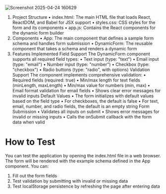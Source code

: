 ![Screenshot 2025-04-24 160629](https://github.com/user-attachments/assets/e6fe169b-0dcf-4be3-b392-49f87091823b)

1. Project Structure
•	index.html: The main HTML file that loads React, ReactDOM, and Babel for JSX support
•	styles.css: CSS styles for the form and its components
•	app.js: Contains the React components for the dynamic form builder
2. Components
•	App: The main component that defines a sample form schema and handles form submission
•	DynamicForm: The reusable component that takes a schema and renders a dynamic form
3. Features Implemented
Field Support
The DynamicForm component supports all required field types:
•	Text input (type: "text")
•	Email input (type: "email")
•	Number input (type: "number")
•	Checkbox (type: "checkbox")
•	Radio buttons (type: "radio", with options)
Validation Support
The component implements comprehensive validation:
•	Required fields (required: true)
•	Min/max length for text fields (minLength, maxLength)
•	Min/max value for numbers (min, max)
•	Email format validation for email fields
•	Shows clear error messages for invalid inputs
Default Values
•	The form initializes with default values based on the field type
•	For checkboxes, the default is false
•	For text, email, number, and radio fields, the default is an empty string
Form Submission
•	Validates all inputs on submit
•	Shows error messages for invalid or missing inputs
•	Calls the onSubmit callback with the form data when valid

# How to Test
You can test the application by opening the index.html file in a web browser. The form will be rendered with the example schema defined in the App component. You can:
1.	Fill out the form fields
2.	Test validation by submitting with invalid or missing data
3.	Test localStorage persistence by refreshing the page after entering data
